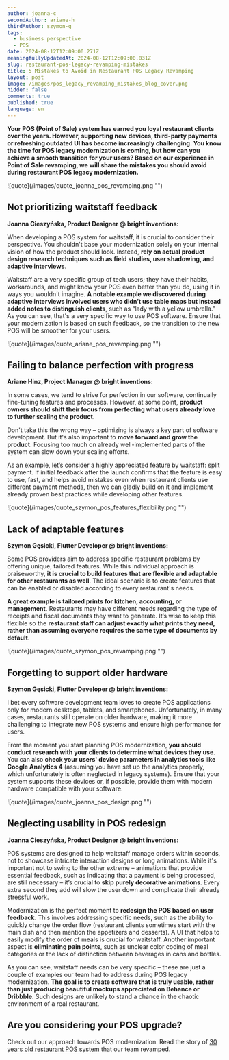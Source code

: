 ```yaml
---
author: joanna-c
secondAuthor: ariane-h
thirdAuthor: szymon-g
tags:
  - business perspective
  - POS
date: 2024-08-12T12:09:00.271Z
meaningfullyUpdatedAt: 2024-08-12T12:09:00.831Z
slug: restaurant-pos-legacy-revamping-mistakes
title: 5 Mistakes to Avoid in Restaurant POS Legacy Revamping
layout: post
image: /images/pos_legacy_revamping_mistakes_blog_cover.png
hidden: false
comments: true
published: true
language: en
---
```

**Your POS (Point of Sale) system has earned you loyal restaurant clients over the years. However, supporting new devices, third-party payments or refreshing outdated UI has become increasingly challenging. You know the time for POS legacy modernization is coming, but how can you achieve a smooth transition for your users? Based on our experience in Point of Sale revamping, we will share the mistakes you should avoid during restaurant POS legacy modernization.**

<div className="image">![quote](/images/quote_joanna_pos_revamping.png "")</div>

## Not prioritizing waitstaff feedback

**Joanna Cieszyńska, Product Designer @ bright inventions:**

When developing a POS system for waitstaff, it is crucial to consider their perspective. You shouldn't base your modernization solely on your internal vision of how the product should look. Instead, **rely on actual product design research techniques such as field studies, user shadowing, and adaptive interviews**.

Waitstaff are a very specific group of tech users; they have their habits, workarounds, and might know your POS even better than you do, using it in ways you wouldn't imagine. **A notable example we discovered during adaptive interviews involved users who didn’t use table maps but instead added notes to distinguish clients**, such as “lady with a yellow umbrella.” As you can see, that's a very specific way to use POS software. Ensure that your modernization is based on such feedback, so the transition to the new POS will be smoother for your users.

<div className="image">![quote](/images/quote_ariane_pos_revamping.png "")</div>

## Failing to balance perfection with progress

**Ariane Hinz, Project Manager @ bright inventions:**

In some cases, we tend to strive for perfection in our software, continually fine-tuning features and processes. However, at some point, **product owners should shift their focus from perfecting what users already love to further scaling the product**. 

Don't take this the wrong way – optimizing is always a key part of software development. But it's also important to **move forward and grow the product**. Focusing too much on already well-implemented parts of the system can slow down your scaling efforts.

As an example, let’s consider a highly appreciated feature by waitstaff: split payment. If initial feedback after the launch confirms that the feature is easy to use, fast, and helps avoid mistakes even when restaurant clients use different payment methods, then we can gladly build on it and implement already proven best practices while developing other features.

<div className="image">![quote](/images/quote_szymon_pos_features_flexibility.png "")</div>

## Lack of adaptable features

**Szymon Gęsicki, Flutter Developer @ bright inventions:**

Some POS providers aim to address specific restaurant problems by offering unique, tailored features. While this individual approach is praiseworthy, **it is crucial to build features that are flexible and adaptable for other restaurants as well**. The ideal scenario is to create features that can be enabled or disabled according to every restaurant's needs.

**A great example is tailored prints for kitchen, accounting, or management**. Restaurants may have different needs regarding the type of receipts and fiscal documents they want to generate. It’s wise to keep this flexible so the **restaurant staff can adjust exactly what prints they need, rather than assuming everyone requires the same type of documents by default**.

<div className="image">![quote](/images/quote_szymon_pos_revamping.png "")</div>

## Forgetting to support older hardware

**Szymon Gęsicki, Flutter Developer @ bright inventions:**

I bet every software development team loves to create POS applications only for modern desktops, tablets, and smartphones. Unfortunately, in many cases, restaurants still operate on older hardware, making it more challenging to integrate new POS systems and ensure high performance for users. 

From the moment you start planning POS modernization, **you should conduct research with your clients to determine what devices they use**. You can also **check your users' device parameters in analytics tools like Google Analytics 4** (assuming you have set up the analytics properly, which unfortunately is often neglected in legacy systems). Ensure that your system supports these devices or, if possible, provide them with modern hardware compatible with your software.

<div className="image">![quote](/images/quote_joanna_pos_design.png "")</div>

## Neglecting usability in POS redesign

**Joanna Cieszyńska, Product Designer @ bright inventions:**

POS systems are designed to help waitstaff manage orders within seconds, not to showcase intricate interaction designs or long animations. While it's important not to swing to the other extreme – animations that provide essential feedback, such as indicating that a payment is being processed, are still necessary – it’s crucial to **skip purely decorative animations**. Every extra second they add will slow the user down and complicate their already stressful work.

Modernization is the perfect moment to **redesign the POS based on user feedback**. This involves addressing specific needs, such as the ability to quickly change the order flow (restaurant clients sometimes start with the main dish and then mention the appetizers and desserts). A UI that helps to easily modify the order of meals is crucial for waitstaff. Another important aspect is **eliminating pain points**, such as unclear color coding of meal categories or the lack of distinction between beverages in cans and bottles.

As you can see, waitstaff needs can be very specific – these are just a couple of examples our team had to address during POS legacy modernization. **The goal is to create software that is truly usable, rather than just producing beautiful mockups appreciated on Behance or Dribbble**. Such designs are unlikely to stand a chance in the chaotic environment of a real restaurant.

## Are you considering your POS upgrade?

Check out our approach towards POS modernization. Read the story of [30 years old restaurant POS system](https://brightinventions.pl/projects/pos-legacy/) that our team revamped.